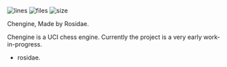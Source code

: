 ![lines](https://img.shields.io/tokei/lines/github/rosidae/chengine)
![files](https://img.shields.io/github/directory-file-count/rosidae/chengine)
![size](https://img.shields.io/github/languages/code-size/rosidae/chengine)

Chengine, Made by Rosidae.

Chengine is a UCI chess engine.
Currently the project is a very early work-in-progress.


- rosidae.
